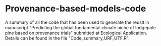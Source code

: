 # Provenance-based-models-code
A summary of all the code that has been used to generate the reuslt in manuscript "Predicting the global fundamental climate niche of lodgepole pine based on provenance trials" submitted at Ecological Application. Details can be found in the file "Code_summary_URF_UTF.R".
